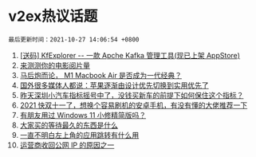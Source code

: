 # v2ex热议话题

`最后更新时间：2021-10-27 14:06:54 +0800`

1. [[送码] KfExplorer -- 一款 Apche Kafka 管理工具(现已上架 AppStore)](https://www.v2ex.com/t/810855)
1. [来测测你的电影阅片量](https://www.v2ex.com/t/810849)
1. [马后炮而论， M1 Macbook Air 是否成为一代经典？](https://www.v2ex.com/t/810802)
1. [国外很多媒体人都说：苹果逐渐由设计优先切换到实用优先了](https://www.v2ex.com/t/810842)
1. [昨天深圳小汽车指标摇号中了，没钱买新车的前提下如何保住这个指标？](https://www.v2ex.com/t/810851)
1. [2021 快双十一了，想换个容易刷机的安卓手机，有没有懂的大佬推荐一下](https://www.v2ex.com/t/810644)
1. [有朋友用过 Windows 11 小修精简版吗？](https://www.v2ex.com/t/810728)
1. [大家买的等待最久的东西是什么](https://www.v2ex.com/t/810844)
1. [一直不明白左上角的应用跳转有什么用](https://www.v2ex.com/t/810745)
1. [运营商收回公网 IP 的原因之一](https://www.v2ex.com/t/810633)


